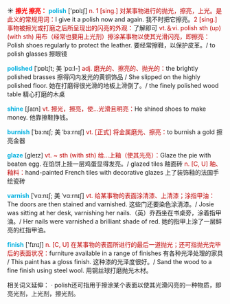 ☀ <font color="red">**擦光 擦亮：**</font>
<font color="sky blue">**polish**</font> ['pɒlɪʃ] 
<font color="#c00000">n. 1 [sing.] 对某事物进行的抛光，擦亮，上光。是此义的常规用词：</font>I give it a polish now and again. 我不时把它擦亮。<font color="#c00000">2 [sing.] 事物被擦光或打磨之后所呈现出的闪亮的外观：</font>了解即可 <font color="#c00000">vt.＆vi. polish sth (up) (with sth) 用布（经常也要用上光剂）擦涂某事物以使其光滑闪亮，即擦亮：</font>Polish shoes regularly to protect the leather. 要经常擦鞋，以保护皮革。/ to polish glasses 擦眼镜
           
<font color="sky blue">**polished**</font> [ˈpɒlɪʃt; 美 ˈpɑ:l-]
<font color="#c00000">adj. 磨光的、擦亮的、抛光的：</font>the brightly polished brasses 擦得闪内发光的黄铜饰品 / She slipped on the highly polished floor. 她在打磨得很光滑的地板上滑倒了。/ the finely polished wood table 精心打磨的木桌

<font color="sky blue">**shine**</font> [ʃaɪn] 
<font color="#c00000">vt. 擦光，擦亮，使…光滑且明亮：</font>He shined shoes to make money. 他靠擦鞋挣钱。
           
<font color="sky blue">**burnish**</font> [ˈbɜ:nɪʃ; 美 ˈbɜ:rnɪʃ]
<font color="#c00000">vt. [正式] 将金属磨光、擦亮：</font>to burnish a gold 擦亮金器
           
<font color="sky blue">**glaze**</font> [gleɪz]
<font color="#c00000">vt. ~ sth (with sth) 给…上釉（使其光亮）：</font>Glaze the pie with beaten egg. 在馅饼上挂一层鸡蛋显得发亮。/ glazed tiles 釉面砖 <font color="#c00000">n. [C, U] 釉、釉料：</font>hand-painted French tiles with decorative glazes 上了装饰釉的法国手绘瓷砖
           
<font color="sky blue">**varnish**</font> [ˈvɑ:nɪʃ; 美 ˈvɑ:rnɪʃ]
<font color="#c00000">vt. 给某事物的表面涂清漆、上清漆；涂指甲油：</font>The doors are then stained and varnished. 这些门还要染色涂清漆。/ Josie was sitting at her desk, varnishing her nails.（英）乔西坐在书桌旁，涂着指甲油。/ Her nails were varnished a brilliant shade of red. 她的指甲上涂了一层鲜亮的红指甲油。

<font color="sky blue">**finish**</font> ['fɪnɪʃ] 
<font color="#c00000">n. [C, U] 在某事物的表面所进行的最后一道抛光；还可指抛光完毕后的表面状况：</font>furniture available in a range of finishes 有各种光泽处理的家具 / This paint has a gloss finish. 这种漆的光泽度很好。/ Sand the wood to a fine finish using steel wool. 用钢丝球打磨抛光木材。

相关词义延伸：
· polish还可指用于擦涂某个表面以使其光滑闪亮的一种物质，即亮光剂，上光剂，擦光剂。


